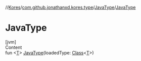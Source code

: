 //[Kores](../../index.md)/[com.github.jonathanxd.kores.type](../index.md)/[JavaType](index.md)/[JavaType](-java-type.md)



# JavaType  
[jvm]  
Content  
fun <[T](index.md)> [JavaType](-java-type.md)(loadedType: [Class](https://docs.oracle.com/javase/8/docs/api/java/lang/Class.html)<[T](index.md)>)  



